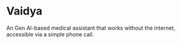 # Vaidya
An Gen AI-based medical assistant that works without the internet, accessible via a simple phone call.
